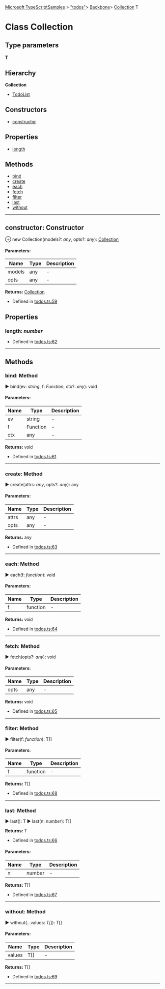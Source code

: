 [Microsoft TypeScriptSamples](../index.md) >  ["todos"](../modules/_todos_.md)>  [Backbone](../modules/_todos_.backbone.md)>  [Collection](../classes/_todos_.backbone.collection.md)
T
# Class Collection
  
 ## Type parameters

#### T 




## Hierarchy
**Collection**

* [TodoList](../classes/_todos_.todolist.md)








## Constructors
* [constructor](../classes/_todos_.backbone.collection.md#constructor)

## Properties
* [length](../classes/_todos_.backbone.collection.md#length)

## Methods
* [bind](../classes/_todos_.backbone.collection.md#bind)
* [create](../classes/_todos_.backbone.collection.md#create)
* [each](../classes/_todos_.backbone.collection.md#each)
* [fetch](../classes/_todos_.backbone.collection.md#fetch)
* [filter](../classes/_todos_.backbone.collection.md#filter)
* [last](../classes/_todos_.backbone.collection.md#last)
* [without](../classes/_todos_.backbone.collection.md#without)

---




<a id="constructor"></a>
## constructor: Constructor


⊕ new Collection(models?: *any*, opts?: *any*): [Collection](../classes/_todos_.backbone.collection.md)




#### Parameters:
| Name  | Type                | Description  |
| ------ | ------------------- | ------------ |
| models  | any | - |
| opts  | any | - |



**Returns:** [Collection](../classes/_todos_.backbone.collection.md)







* Defined in [todos.ts:59](https://github.com/tgreyuk/typedoc-plugin-markdown/blob/04105dc/samples/src/microsoft/todos.ts#L59)












## Properties

<a id="length"></a>

###  length:  *number* 







* Defined in [todos.ts:62](https://github.com/tgreyuk/typedoc-plugin-markdown/blob/04105dc/samples/src/microsoft/todos.ts#L62)






----


## Methods

<a id="bind"></a>
###  bind: Method

► bind(ev: *string*, f: *Function*, ctx?: *any*): void




#### Parameters:
| Name  | Type                | Description  |
| ------ | ------------------- | ------------ |
| ev  | string | - |
| f  | Function | - |
| ctx  | any | - |



**Returns:** void







* Defined in [todos.ts:61](https://github.com/tgreyuk/typedoc-plugin-markdown/blob/04105dc/samples/src/microsoft/todos.ts#L61)









---

<a id="create"></a>
###  create: Method

► create(attrs: *any*, opts?: *any*): any




#### Parameters:
| Name  | Type                | Description  |
| ------ | ------------------- | ------------ |
| attrs  | any | - |
| opts  | any | - |



**Returns:** any







* Defined in [todos.ts:63](https://github.com/tgreyuk/typedoc-plugin-markdown/blob/04105dc/samples/src/microsoft/todos.ts#L63)









---

<a id="each"></a>
###  each: Method

► each(f: *function*): void




#### Parameters:
| Name  | Type                | Description  |
| ------ | ------------------- | ------------ |
| f  | function | - |



**Returns:** void







* Defined in [todos.ts:64](https://github.com/tgreyuk/typedoc-plugin-markdown/blob/04105dc/samples/src/microsoft/todos.ts#L64)









---

<a id="fetch"></a>
###  fetch: Method

► fetch(opts?: *any*): void




#### Parameters:
| Name  | Type                | Description  |
| ------ | ------------------- | ------------ |
| opts  | any | - |



**Returns:** void







* Defined in [todos.ts:65](https://github.com/tgreyuk/typedoc-plugin-markdown/blob/04105dc/samples/src/microsoft/todos.ts#L65)









---

<a id="filter"></a>
###  filter: Method

► filter(f: *function*): T[]




#### Parameters:
| Name  | Type                | Description  |
| ------ | ------------------- | ------------ |
| f  | function | - |



**Returns:** T[]







* Defined in [todos.ts:68](https://github.com/tgreyuk/typedoc-plugin-markdown/blob/04105dc/samples/src/microsoft/todos.ts#L68)









---

<a id="last"></a>
###  last: Method

► last(): T
► last(n: *number*): T[]







**Returns:** T







* Defined in [todos.ts:66](https://github.com/tgreyuk/typedoc-plugin-markdown/blob/04105dc/samples/src/microsoft/todos.ts#L66)













#### Parameters:
| Name  | Type                | Description  |
| ------ | ------------------- | ------------ |
| n  | number | - |



**Returns:** T[]







* Defined in [todos.ts:67](https://github.com/tgreyuk/typedoc-plugin-markdown/blob/04105dc/samples/src/microsoft/todos.ts#L67)









---

<a id="without"></a>
###  without: Method

► without(...values: *T[]*): T[]




#### Parameters:
| Name  | Type                | Description  |
| ------ | ------------------- | ------------ |
| values  | T[] | - |



**Returns:** T[]







* Defined in [todos.ts:69](https://github.com/tgreyuk/typedoc-plugin-markdown/blob/04105dc/samples/src/microsoft/todos.ts#L69)









---



